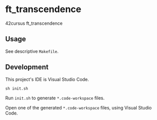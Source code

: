 # ft_transcendence

42cursus ft_transcendence

## Usage

See descriptive `Makefile`.

## Development

This project's IDE is Visual Studio Code.

```shell
sh init.sh
```
Run `init.sh` to generate `*.code-workspace` files.

Open one of the generated `*.code-workspace` files, using Visual Studio Code.
